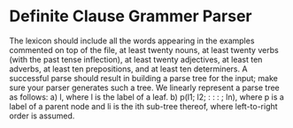 # Definite Clause Grammer Parser
The lexicon should include all the words appearing in the examples commented on top of the file, at least twenty
nouns, at least twenty verbs (with the past tense inflection), at least twenty adjectives, at least
ten adverbs, at least ten prepositions, and at least ten determiners.
A successful parse should result in building a parse tree for the input; make sure your parser
generates such a tree. We linearly represent a parse tree as follows:
a) l, where l is the label of a leaf.
b) p(l1; l2; : : : ; ln), where p is a label of a parent node and li is the ith sub-tree thereof,
where left-to-right order is assumed.
